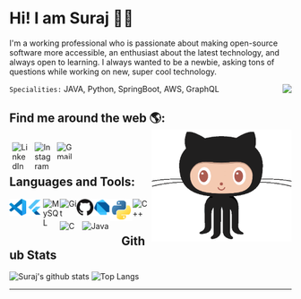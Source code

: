 
# **Hi! I am Suraj** 👋🏻


I'm a working professional who is passionate about making open-source software more accessible, an enthusiast about the latest technology, and always open to learning. I always wanted to be a newbie, asking tons of questions while working on new, super cool technology. 

`Specialities:` JAVA, Python, SpringBoot, AWS, GraphQL <img align="right" src="https://profile-counter.glitch.me/suraj0223/count.svg" />


## **Find me around the web** 🌎: <a><img align="right" height="200" width="250px" src="./assets/octocat.gif"></a>

[<img align="left" alt="LinkedIn" width="30px" src="https://encrypted-tbn0.gstatic.com/images?q=tbn:ANd9GcTllNbtXaEUaCuGkcHhD6Wqb7QzOD0KGeYgkw&s" style=" margin: 5px 5px" />][linkedin]
[<img align="left" alt="Instagram" width="30px" src="https://img.freepik.com/premium-vector/instagram-vector-logo-icon-social-media-logotype_901408-392.jpg" style=" margin: 5px 5px"/>][instagram]
[<img align="left" alt="Gmail" width="30px" height = "30px" src="https://static.vecteezy.com/system/resources/previews/013/948/544/non_2x/gmail-logo-on-transparent-white-background-free-vector.jpg" style=" margin: 5px 5px"/>][Gmail]

<br align="left"></br>

## **Languages and Tools:**

<img align="left" alt="Visual Studio Code" width="30px" src="https://raw.githubusercontent.com/github/explore/80688e429a7d4ef2fca1e82350fe8e3517d3494d/topics/visual-studio-code/visual-studio-code.png" />

<img align="left" alt="Flutter" width="30px" src="https://raw.githubusercontent.com/github/explore/80688e429a7d4ef2fca1e82350fe8e3517d3494d/topics/flutter/flutter.png"/>

<img align="left" alt="MySQL" width="30px" src="https://toppng.com/uploads/preview/mysql-logo-png-mysql-ico-11563428229tybqp9uskw.png"/>

<img align="left" alt="Git" width="30px" src="https://git-scm.com/images/logos/downloads/Git-Icon-Black.png"/>

<img align="left" alt="GitHub" width="30px" src="https://raw.githubusercontent.com/github/explore/78df643247d429f6cc873026c0622819ad797942/topics/github/github.png"/>

<img align="left" alt="Dart" width="30px" src="https://raw.githubusercontent.com/github/explore/78df643247d429f6cc873026c0622819ad797942/topics/dart/dart.png"/>

<img align="left" alt="Python" width="40px" src="https://raw.githubusercontent.com/github/explore/78df643247d429f6cc873026c0622819ad797942/topics/python/python.png"/>

<img align="left" alt="C++" width="30px" src="https://cdn.freebiesupply.com/logos/large/2x/c-logo-png-transparent.png"  />

<img align="left" alt="C" width="40px" src="https://static.wixstatic.com/media/0cfd43_1831013bcc8540fcba4f087dfa07653c~mv2.png/v1/fill/w_350,h_350,al_c,lg_1,q_85/c.webp"  />

<img align="left" alt="Java" width="70px" height = "30px" src="https://logos-download.com/wp-content/uploads/2016/10/Java_logo_icon.png"/>

<br align="left"></br>

## **Github Stats**

![Suraj's github stats](https://github-readme-stats.vercel.app/api?username=suraj0223&show_icons=true&theme=dark)
![Top Langs](https://github-readme-stats.vercel.app/api/top-langs/?username=suraj0223&theme=cobalt&layout=compact)

---

[instagram]: https://www.instagram.com/suraj_7_kumar
[linkedin]: https://www.linkedin.com/in/suraj0223
[Gmail]: mailto:surajvijay71@gmail.com

